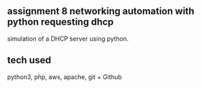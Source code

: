 ## assignment 8 networking automation with python requesting dhcp 

simulation of a DHCP server using python.

## tech used
python3, php, aws, apache, git + Github
